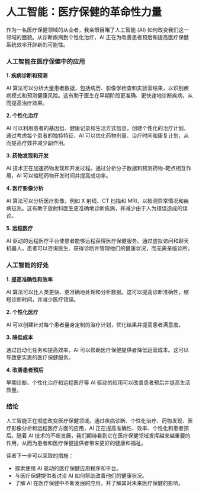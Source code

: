 # 人工智能：医疗保健的革命性力量

作为一名医疗保健领域的从业者，我亲眼目睹了人工智能 (AI) 如何改变我们这一领域的面貌。从诊断疾病到个性化治疗，AI 正在为改善患者预后和提高医疗保健系统效率开辟新的可能性。

### 人工智能在医疗保健中的应用

**1. 疾病诊断和预测**

AI 算法可以分析大量患者数据，包括病历、影像学检查和实验室结果，以识别疾病模式和预测健康风险。这有助于医生在早期阶段更准确、更快速地诊断疾病，从而提高治疗效果。

**2. 个性化治疗**

AI 可以利用患者的基因组、健康记录和生活方式信息，创建个性化的治疗计划。通过考虑每个患者的独特特征，AI 可以优化药物剂量、治疗时间和康复计划，从而提高疗效并减少副作用。

**3. 药物发现和开发**

AI 技术正在加速药物发现和开发过程。通过分析分子数据和预测药物-靶点相互作用，AI 可以缩短药物开发时间并提高成功率。

**4. 医疗影像分析**

AI 算法可以分析医疗影像，例如 X 射线、CT 扫描和 MRI，以检测异常情况和疾病征兆。这有助于放射科医生更准确地诊断疾病，并减少由于人为错误造成的误诊。

**5. 远程医疗**

AI 驱动的远程医疗平台使患者能够远程获得医疗保健服务。通过虚拟访问和聊天机器人，患者可以咨询医生、获得诊断并管理他们的健康状况，而无需亲临诊所。

### 人工智能的好处

**1. 提高准确性和效率**

AI 算法可以比人类更快、更准确地处理和分析数据。这可以提高诊断准确性，缩短诊断时间，并减少医疗错误。

**2. 个性化医疗**

AI 可以创建针对每个患者量身定制的治疗计划，优化结果并提高患者满意度。

**3. 降低成本**

通过自动化任务和提高效率，AI 可以帮助医疗保健提供者降低运营成本。这可以导致更实惠的医疗保健服务。

**4. 改善患者预后**

早期诊断、个性化治疗和远程医疗等 AI 驱动的应用可以改善患者预后并提高生活质量。

### 结论

人工智能正在彻底改变医疗保健领域。通过疾病诊断、个性化治疗、药物发现、医疗影像分析和远程医疗方面的应用，AI 正在提高准确性、效率、个性化和患者预后。随着 AI 技术的不断发展，我们期待看到它在医疗保健领域发挥越来越重要的作用，从而为患者和医疗保健提供者带来更好的健康和福祉。

读者下一步可以采取的措施：

* 探索使用 AI 驱动的医疗保健应用程序和平台。
* 与医疗保健提供者讨论 AI 如何帮助改善他们的健康状况。
* 了解 AI 在医疗保健中不断发展的应用，并了解其对未来医疗保健的影响。
